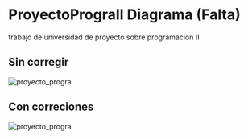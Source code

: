 # ProyectoPrograII Diagrama (Falta)
trabajo de universidad de proyecto sobre programacion II
## Sin corregir
![proyecto_progra](https://github.com/Re-21-12/ProyectoPrograII/assets/104967229/14ce983d-cb01-4e18-b127-37545b2dae8a)
## Con correciones
![proyecto_progra](https://github.com/Re-21-12/ProyectoPrograII/assets/104967229/10c7ba25-da66-48e8-b537-c6ff834d6ac2)
